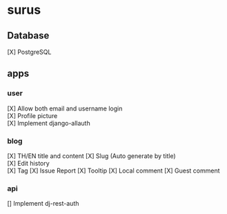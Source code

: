 # surus

## Database
[X] PostgreSQL
## apps
### user
[X] Allow both email and username login  
[X] Profile picture  
[X] Implement django-allauth  
### blog
[X] TH/EN title and content
[X] Slug (Auto generate by title)  
[X] Edit history  
[X] Tag
[X] Issue Report 
[X] Tooltip
[X] Local comment
[X] Guest comment
### api
[] Implement dj-rest-auth
